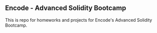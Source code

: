 ## Encode - Advanced Solidity Bootcamp

This is repo for homeworks and projects for Encode's Advanced Solidity Bootcamp.
